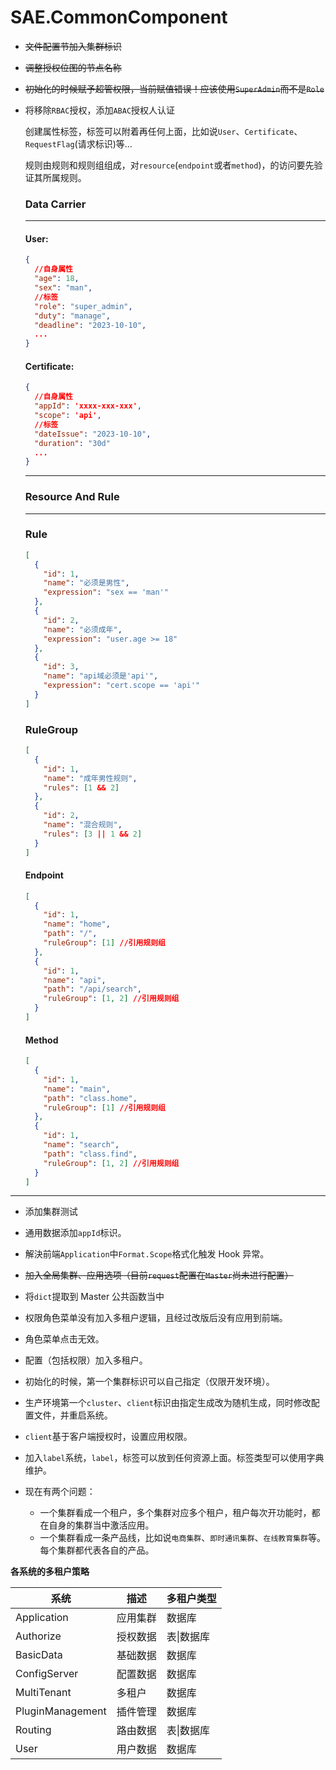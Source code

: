 # SAE.CommonComponent

- ~~文件配置节加入集群标识~~
- ~~调整授权位图的节点名称~~
- ~~初始化的时候赋予超管权限，当前赋值错误！应该使用`SuperAdmin`而不是`Role`~~
- 将移除`RBAC`授权，添加`ABAC`授权人认证

  创建属性标签，标签可以附着再任何上面，比如说`User`、`Certificate`、`RequestFlag`(请求标识)等...

  规则由规则和规则组组成，对`resource`(`endpoint`或者`method`)，的访问要先验证其所属规则。

  ### Data Carrier

  ***

  #### User:

  ```json
  {
    //自身属性
    "age": 18,
    "sex": "man",
    //标签
    "role": "super_admin",
    "duty": "manage",
    "deadline": "2023-10-10",
    ...
  }
  ```

  #### Certificate:

  ```json
  {
    //自身属性
    "appId": 'xxxx-xxx-xxx',
    "scope": 'api',
    //标签
    "dateIssue": "2023-10-10",
    "duration": "30d"
    ...
  }
  ```

  ***

  ### Resource And Rule

  ***

  ### Rule

  ```json
  [
    {
      "id": 1,
      "name": "必须是男性",
      "expression": "sex == 'man'"
    },
    {
      "id": 2,
      "name": "必须成年",
      "expression": "user.age >= 18"
    },
    {
      "id": 3,
      "name": "api域必须是'api'",
      "expression": "cert.scope == 'api'"
    }
  ]
  ```

  ### RuleGroup

  ```json
  [
    {
      "id": 1,
      "name": "成年男性规则",
      "rules": [1 && 2]
    },
    {
      "id": 2,
      "name": "混合规则",
      "rules": [3 || 1 && 2]
    }
  ]
  ```

  #### Endpoint

  ```json
  [
    {
      "id": 1,
      "name": "home",
      "path": "/",
      "ruleGroup": [1] //引用规则组
    },
    {
      "id": 1,
      "name": "api",
      "path": "/api/search",
      "ruleGroup": [1, 2] //引用规则组
    }
  ]
  ```

  #### Method

  ```json
  [
    {
      "id": 1,
      "name": "main",
      "path": "class.home",
      "ruleGroup": [1] //引用规则组
    },
    {
      "id": 1,
      "name": "search",
      "path": "class.find",
      "ruleGroup": [1, 2] //引用规则组
    }
  ]
  ```

---
- 添加集群测试
- 通用数据添加`appId`标识。
- 解決前端`Application`中`Format.Scope`格式化触发 Hook 异常。
- ~~加入全局集群、应用选项（目前`request`配置在`Master`尚未进行配置）~~
- 将`dict`提取到 Master 公共函数当中
- 权限角色菜单没有加入多租户逻辑，且经过改版后没有应用到前端。
- 角色菜单点击无效。
- 配置（包括权限）加入多租户。
- 初始化的时候，第一个集群标识可以自己指定（仅限开发环境）。
- 生产环境第一个`cluster`、`client`标识由指定生成改为随机生成，同时修改配置文件，并重启系统。
- `client`基于客户端授权时，设置应用权限。
- 加入`label`系统，`label`，标签可以放到任何资源上面。标签类型可以使用字典维护。
- 现在有两个问题：
  
  - 一个集群看成一个租户，多个集群对应多个租户，租户每次开功能时，都在自身的集群当中激活应用。
  - 一个集群看成一条产品线，比如说`电商集群`、`即时通讯集群`、`在线教育集群`等。每个集群都代表各自的产品。

**各系统的多租户策略**

| 系统             | 描述     | 多租户类型 |
| ---------------- | -------- | ---------- |
| Application      | 应用集群 | 数据库     |
| Authorize        | 授权数据 | 表\|数据库 |
| BasicData        | 基础数据 | 数据库     |
| ConfigServer     | 配置数据 | 数据库     |
| MultiTenant      | 多租户   | 数据库     |
| PluginManagement | 插件管理 | 数据库     |
| Routing          | 路由数据 | 表\|数据库 |
| User             | 用户数据 | 数据库     |
